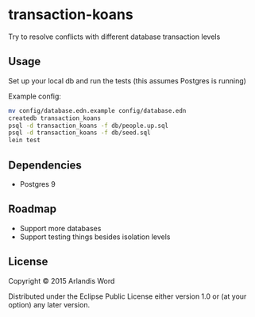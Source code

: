 # transaction-koans

Try to resolve conflicts with different database transaction levels

## Usage

Set up your local db and run the tests (this assumes Postgres is running)

Example config:

```bash
mv config/database.edn.example config/database.edn
createdb transaction_koans
psql -d transaction_koans -f db/people.up.sql
psql -d transaction_koans -f db/seed.sql
lein test
```

## Dependencies
- Postgres 9

## Roadmap
- Support more databases
- Support testing things besides isolation levels

## License

Copyright © 2015 Arlandis Word

Distributed under the Eclipse Public License either version 1.0 or (at
your option) any later version.
